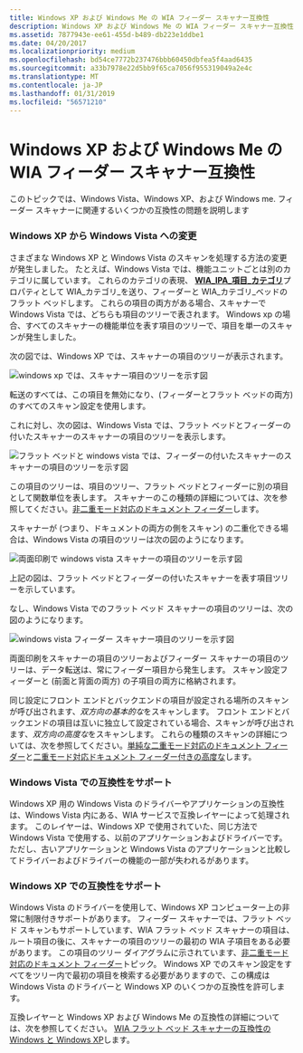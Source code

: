 ```yaml
---
title: Windows XP および Windows Me の WIA フィーダー スキャナー互換性
description: Windows XP および Windows Me の WIA フィーダー スキャナー互換性
ms.assetid: 7877943e-ee61-455d-b489-db223e1ddbe1
ms.date: 04/20/2017
ms.localizationpriority: medium
ms.openlocfilehash: bd54ce7772b237476bbb60450dbfea5f4aad6435
ms.sourcegitcommit: a33b7978e22d5bb9f65ca7056f955319049a2e4c
ms.translationtype: MT
ms.contentlocale: ja-JP
ms.lasthandoff: 01/31/2019
ms.locfileid: "56571210"
---
```

# <a name="wia-feeder-scanner-compatibility-for-windows-xp-and-windows-me"></a>Windows XP および Windows Me の WIA フィーダー スキャナー互換性





このトピックでは、Windows Vista、Windows XP、および Windows me. フィーダー スキャナーに関連するいくつかの互換性の問題を説明します

### <a name="changes-from-windows-xp-to-windows-vista"></a>Windows XP から Windows Vista への変更

さまざまな Windows XP と Windows Vista のスキャンを処理する方法の変更が発生しました。 たとえば、Windows Vista では、機能ユニットごとは別のカテゴリに属しています。 これらのカテゴリの表現、 [ **WIA\_IPA\_項目\_カテゴリ**](https://msdn.microsoft.com/library/windows/hardware/ff551581)プロパティとして WIA\_カテゴリ\_を送り、フィーダーと WIA\_カテゴリ\_ベッドのフラット ベッドします。 これらの項目の両方がある場合、スキャナーで Windows Vista では、どちらも項目のツリーで表されます。 Windows xp の場合、すべてのスキャナーの機能単位を表す項目のツリーで、項目を単一のスキャンが発生しました。

次の図では、Windows XP では、スキャナーの項目のツリーが表示されます。

![windows xp では、スキャナー項目のツリーを示す図](images/wia-feeder-tree-xp.png)

転送のすべては、この項目を無効になり、(フィーダーとフラット ベッドの両方) のすべてのスキャン設定を使用します。

これに対し、次の図は、Windows Vista では、フラット ベッドとフィーダーの付いたスキャナーのスキャナーの項目のツリーを表示します。

![フラット ベッドと windows vista では、フィーダーの付いたスキャナーのスキャナーの項目のツリーを示す図](images/wia-feeder-tree4.png)

この項目のツリーは、項目のツリー、フラット ベッドとフィーダーに別の項目として関数単位を表します。 スキャナーのこの種類の詳細については、次を参照してください。[非二重モード対応のドキュメント フィーダー](non-duplex-capable-document-feeder.md)します。

スキャナーが (つまり、ドキュメントの両方の側をスキャン) の二重化できる場合は、Windows Vista の項目のツリーは次の図のようになります。

![両面印刷で windows vista スキャナーの項目のツリーを示す図](images/wia-feeder-tree3.png)

上記の図は、フラット ベッドとフィーダーの付いたスキャナーを表す項目ツリーを示しています。

なし、Windows Vista でのフラット ベッド スキャナーの項目のツリーは、次の図のようになります。

![windows vista フィーダー スキャナー項目のツリーを示す図](images/wia-feeder-tree1.png)

両面印刷をスキャナーの項目のツリーおよびフィーダー スキャナーの項目のツリーは、データ転送は、常にフィーダー項目から発生します。 スキャン設定フィーダーと (前面と背面の両方) の子項目の両方に格納されます。

同じ設定にフロント エンドとバックエンドの項目が設定される場所のスキャンが呼び出されます、*双方向の基本的な*をスキャンします。 フロント エンドとバックエンドの項目は互いに独立して設定されている場合、スキャンが呼び出されます、*双方向の高度な*をスキャンします。 これらの種類のスキャンの詳細については、次を参照してください。[単純な二重モード対応のドキュメント フィーダー](simple-duplex-capable-document-feeder.md)と[二重モード対応ドキュメント フィーダー付きの高度な](advanced-duplex-capable-document-feeder.md)します。

### <a name="compatibility-support-in-windows-vista"></a>Windows Vista での互換性をサポート

Windows XP 用の Windows Vista のドライバーやアプリケーションの互換性は、Windows Vista 内にある、WIA サービスで互換レイヤーによって処理されます。 このレイヤーは、Windows XP で使用されていた、同じ方法で Windows Vista で使用する、以前のアプリケーションおよびドライバーです。 ただし、古いアプリケーションと Windows Vista のアプリケーションと比較してドライバーおよびドライバーの機能の一部が失われるがあります。

### <a name="compatibility-support-in-windows-xp"></a>Windows XP での互換性をサポート

Windows Vista のドライバーを使用して、Windows XP コンピューター上の非常に制限付きサポートがあります。 フィーダー スキャナーでは、フラット ベッド スキャンもサポートしています、WIA フラット ベッド スキャナーの項目は、ルート項目の後に、スキャナーの項目のツリーの最初の WIA 子項目をある必要があります。 この項目のツリー ダイアグラムに示されています、[非二重モード対応のドキュメント フィーダー](non-duplex-capable-document-feeder.md)トピック。 Windows XP でのスキャン設定をすべてをツリー内で最初の項目を検索する必要がありますので、この構成は Windows Vista のドライバーと Windows XP のいくつかの互換性を許可します。

互換レイヤーと Windows XP および Windows Me の互換性の詳細については、次を参照してください。 [WIA フラット ベッド スキャナーの互換性の Windows と Windows XP](wia-flatbed-scanner-compatibility-for-windows-xp-and-windows-me.md)します。

 

 




